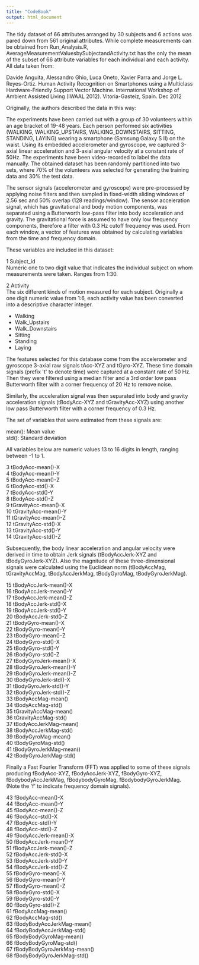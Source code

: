 ```yaml
---
title: "CodeBook"
output: html_document
---
```

The tidy dataset of 66 attributes arranged by 30 subjects and 6 actions was pared down from 561 original attributes. While complete measurements can be obtained from Run_Analysis.R, AverageMeasurementValuesbySubjectandActivity.txt has the only the mean of the subset of 66 attribute variables for each individual and each activity.  All data taken from: 

Davide Anguita, Alessandro Ghio, Luca Oneto, Xavier Parra and Jorge L. Reyes-Ortiz. Human Activity Recognition on Smartphones using a Multiclass Hardware-Friendly Support Vector Machine. International Workshop of Ambient Assisted Living (IWAAL 2012). Vitoria-Gasteiz, Spain. Dec 2012

Originally, the authors described the data in this way: 

The experiments have been carried out with a group of 30 volunteers within an age bracket of 19-48 years. Each person performed six activities (WALKING, WALKING_UPSTAIRS, WALKING_DOWNSTAIRS, SITTING, STANDING, LAYING) wearing a smartphone (Samsung Galaxy S II) on the waist. Using its embedded accelerometer and gyroscope, we captured 3-axial linear acceleration and 3-axial angular velocity at a constant rate of 50Hz. The experiments have been video-recorded to label the data manually. The obtained dataset has been randomly partitioned into two sets, where 70% of the volunteers was selected for generating the training data and 30% the test data. 

The sensor signals (accelerometer and gyroscope) were pre-processed by applying noise filters and then sampled in fixed-width sliding windows of 2.56 sec and 50% overlap (128 readings/window). The sensor acceleration signal, which has gravitational and body motion components, was separated using a Butterworth low-pass filter into body acceleration and gravity. The gravitational force is assumed to have only low frequency components, therefore a filter with 0.3 Hz cutoff frequency was used. From each window, a vector of features was obtained by calculating variables from the time and frequency domain. 

These variables are included in this dataset: 

1 Subject_id  
Numeric one to two digit value that indicates the individual subject on whom measurements were taken. Ranges from 1:30. 

2 Activity  
The six different kinds of motion measured for each subject.  Originally a one digit numeric value from 1:6, each activity value has been converted into a descriptive character integer.   
* Walking  
* Walk_Upstairs  
* Walk_Downstairs  
* Sitting  
* Standing  
* Laying  

The features selected for this database come from the accelerometer and gyroscope 3-axial raw signals tAcc-XYZ and tGyro-XYZ. These time domain signals (prefix 't' to denote time) were captured at a constant rate of 50 Hz. Then they were filtered using a median filter and a 3rd order low pass Butterworth filter with a corner frequency of 20 Hz to remove noise.

Similarly, the acceleration signal was then separated into body and gravity acceleration signals (tBodyAcc-XYZ and tGravityAcc-XYZ) using another low pass Butterworth filter with a corner frequency of 0.3 Hz. 

The set of variables that were estimated from these signals are: 

mean(): Mean value  
std(): Standard deviation

All variables below are numeric values 13 to 16 digits in length, ranging between -1 to 1. 

3 tBodyAcc-mean()-X  
4 tBodyAcc-mean()-Y  
5 tBodyAcc-mean()-Z  
6 tBodyAcc-std()-X  
7 tBodyAcc-std()-Y  
8 tBodyAcc-std()-Z  
9 tGravityAcc-mean()-X  
10 tGravityAcc-mean()-Y  
11 tGravityAcc-mean()-Z  
12 tGravityAcc-std()-X  
13 tGravityAcc-std()-Y  
14 tGravityAcc-std()-Z  

Subsequently, the body linear acceleration and angular velocity were derived in time to obtain Jerk signals (tBodyAccJerk-XYZ and tBodyGyroJerk-XYZ). Also the magnitude of these three-dimensional signals were calculated using the Euclidean norm (tBodyAccMag, tGravityAccMag, tBodyAccJerkMag, tBodyGyroMag, tBodyGyroJerkMag).

15 tBodyAccJerk-mean()-X  
16 tBodyAccJerk-mean()-Y  
17 tBodyAccJerk-mean()-Z  
18 tBodyAccJerk-std()-X  
19 tBodyAccJerk-std()-Y  
20 tBodyAccJerk-std()-Z  
21 tBodyGyro-mean()-X  
22 tBodyGyro-mean()-Y  
23 tBodyGyro-mean()-Z  
24 tBodyGyro-std()-X  
25 tBodyGyro-std()-Y  
26 tBodyGyro-std()-Z  
27 tBodyGyroJerk-mean()-X  
28 tBodyGyroJerk-mean()-Y  
29 tBodyGyroJerk-mean()-Z  
30 tBodyGyroJerk-std()-X  
31 tBodyGyroJerk-std()-Y  
32 tBodyGyroJerk-std()-Z  
33 tBodyAccMag-mean()  
34 tBodyAccMag-std()  
35 tGravityAccMag-mean()  
36 tGravityAccMag-std()  
37 tBodyAccJerkMag-mean()  
38 tBodyAccJerkMag-std()  
39 tBodyGyroMag-mean()  
40 tBodyGyroMag-std()  
41 tBodyGyroJerkMag-mean()  
42 tBodyGyroJerkMag-std()  

Finally a Fast Fourier Transform (FFT) was applied to some of these signals producing fBodyAcc-XYZ, fBodyAccJerk-XYZ, fBodyGyro-XYZ, fBodybodyAccJerkMag, fBodybodyGyroMag, fBodybodyGyroJerkMag. (Note the 'f' to indicate frequency domain signals). 

43 fBodyAcc-mean()-X  
44 fBodyAcc-mean()-Y  
45 fBodyAcc-mean()-Z  
46 fBodyAcc-std()-X  
47 fBodyAcc-std()-Y  
48 fBodyAcc-std()-Z  
49 fBodyAccJerk-mean()-X  
50 fBodyAccJerk-mean()-Y  
51 fBodyAccJerk-mean()-Z  
52 fBodyAccJerk-std()-X  
53 fBodyAccJerk-std()-Y  
54 fBodyAccJerk-std()-Z  
55 fBodyGyro-mean()-X  
56 fBodyGyro-mean()-Y  
57 fBodyGyro-mean()-Z  
58 fBodyGyro-std()-X  
59 fBodyGyro-std()-Y  
60 fBodyGyro-std()-Z  
61 fBodyAccMag-mean()  
62 fBodyAccMag-std()  
63 fBodyBodyAccJerkMag-mean()  
64 fBodyBodyAccJerkMag-std()  
65 fBodyBodyGyroMag-mean()  
66 fBodyBodyGyroMag-std()  
67 fBodyBodyGyroJerkMag-mean()  
68 fBodyBodyGyroJerkMag-std()  




 





